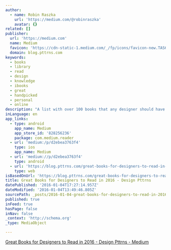 ```yaml
---
author:
  - name: Robin Raszka
    url: 'https://medium.com/@robinraszka'
    avatar: {}
related: []
publisher:
  url: 'https://medium.com'
  name: Medium
  favicon: 'https://cdn-static-1.medium.com/_/fp/icons/favicon-new.TAS6uQ-Y7kcKgi0xjcYHXw.ico'
  domain: blog.pttrns.com
keywords:
  - books
  - library
  - read
  - design
  - knowledge
  - ibooks
  - great
  - handpicked
  - personal
  - online
description: "A list with over 100 books that any designer should have in his personal library, recommended by worlds greatest minds. I'm personally obsessed with gathering all sorts of knowledge. My simple plan is to read at least 1 book per month besides plenty of articles and videos online to broaded my horizons, improve skills and knowledge."
inLanguage: en
app_links:
  - type: android
    app_name: Medium
    app_store_id: '828256236'
    package: com.medium.reader
  - url: 'medium:/p/d2ebea3763f4'
    type: ios
    app_name: Medium
  - url: 'medium://p/d2ebea3763f4'
    type: android
  - url: 'https://blog.pttrns.com/great-books-for-designers-to-read-in-2016-d2ebea3763f4'
    type: web
isBasedOnUrl: 'https://blog.pttrns.com/great-books-for-designers-to-read-in-2016-d2ebea3763f4#.esalwf90k'
title: Great Books for Designers to Read in 2016 - Design Pttrns
datePublished: '2016-01-04T17:27:14.957Z'
dateModified: '2016-01-04T13:49:46.805Z'
sourcePath: _posts/2016-01-04-great-books-for-designers-to-read-in-2016-design-pttrns.md
published: true
inFeed: true
hasPage: false
inNav: false
_context: 'http://schema.org'
_type: MediaObject

---
```

[Great Books for Designers to Read in 2016 - Design Pttrns - Medium][0]

[0]: https://blog.pttrns.com/great-books-for-designers-to-read-in-2016-d2ebea3763f4?gi=8f7912445b55